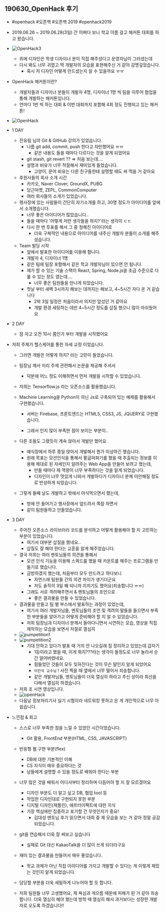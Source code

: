 190630_OpenHack 후기
-------------
- #openhack #오픈핵 #오픈핵 2019 #openhack2019 

- 2019.06.26 ~ 2019.06.28(3일) 간 어쩌다 보니 학교 이름 걸고 해커톤 대회를 하고 왔습니다. 

- ![OpenHack3](https://user-images.githubusercontent.com/11308147/60399129-24bb4680-9b9b-11e9-9321-f0ae28a801f8.jpg)

    - 위에 디자인은 학생 디자이너 분이 직접 해주셨다고 운영자님이 그러셨는데
    - 다시 봐도 너무 귀엽고 딱 개발자의 모습을 표현해주신 거 같아 감명깊었습니다.
      - 혹시 저 디자인 어떻게 만드셨는지 알 수 있을까요 ㅠㅠ

- OpenHack 해커톤이란?
  
  - 개발자들과 디자이너 분들이 개발자 4명, 디자이너 1명 씩 팀을 이루어 협업을 통해 개발하는 해커톤입니다.
  - 연마다 1번 씩 하는 대회 & 이번 대회까지 포함해 4회 정도 진행되고 있는 해커톤!
  
- ![OpenHack](https://user-images.githubusercontent.com/11308147/60399132-2553dd00-9b9b-11e9-8aa4-528a0d5ef210.jpg)

- 1 DAY
  - 진유림 님의 Git & GitHub 강의가 있었습니다.
    - 나름 git add, commit, push 한다고 자만했어요 ㅠㅠ
      - 같은 내용도 들을 때마다 다르다는 것을 알게 되었어요
    - git stash, git revert ?? => 처음 보는데.... 
    - 설명과 비유가 너무 적절해서 재미있게 들었습니다.
      - 고양이, 문어 비유는 다른 친구들한테 설명할 때도 써 먹을 거 같아요
  - 후원사들의 회사 소개 시간
    - 카카오, Naver Clover, GroundX, PUBG
    - 당근마켓, ZEPL, CommonComputer 
    - 여러 회사들의 소개가 있었습니다.
  - 행사장에 있는 사람들이 간단히 자기소개를 하고, 30명 정도가 아이디어를 앞에서 소개했습니다. 
    - 너무 좋은 아이디어가 많았습니다..
    - 들을 때마다 '어떻게 저런 생각들을 하지?'라는 생각이 ㄷㄷ
    - 다시 한 번 투표를 해서 그 중 정해진 아이디어로 
      - 더욱 구체적인 내용으로 아이디어를 내주신 개발자 분들이 소개를 해주셨습니다.
  - Team 빌딩 시작 
    - 앞에서 발표한 아이디어를 이용해 합니다.
    - 개발자 4, 디자이너 1명
    - 같은 팀에 팀장 포함해서 같은 학교 개발자님이 있으면 안 됩니다.
    - 제가 할 수 있는 기술 스택이 React, Spring, Node.js을 초급 수준으로 다룰 수 있는 정도 였는데....
      - 너무 좋은 팀원들을 만나게 되었습니다.  
    - 첫날 부터 새벽 3시까지 해보는 데까지는 해보고, 4~5시간 자다 온 거 같습니다
      - 2박 3일 일정은 처음이라서 의지만 앞섰던 거 같아요
      - 개발 환경 세팅하는 데만 4~5시간 정도를 삽질 했으니 많이 아쉬웠어요 
  
- 2 DAY

  - 잠 자고 오전 10시 쯤인가 부터 개발을 시작했어요 
  
- 저희 주제가 헬스케어를 통한 자세 교정 이었습니다.
  
  - 그러면 개발은 어떻게 하지? 라는 고민이 들었습니다.
  
  - 팀장님 께서 미리 주제 관련해서 논문을 제공해 주셔서
  
    - 덕분에 어느 정도 이해하면서 먼저 개발을 시작할 수 있었습니다.
  
  - 저희는 Tensorflow.js 라는 오픈소스를 활용했습니다.
  
  - Machine Learning을 Python이 아닌 Js로 구축되어 있는 예제를 활용해서 구현했습니다. 
  
    - 서버는 Firebase, 프론트엔드는 HTML5, CSS3, JS, JQUERY로 구현했습니다.
  
    - 그래서 인지 많이 부족한 점이 보이는 부분이..
  - 다른 조들도 그랬듯이 계속 앉아서 개발만 했어요

    - 예식장에서 하루 종일 앉아서 개발해서 뭔가 이상하긴 했습니다. 
    - 원래 목표는 모션인식을 통해서 팔굽혀펴기를 했을 때 추출되는 정보를 이용해 제대로 된 자세인지 알려주는 Web App을 만들어 보려고 했는데,
      - 만들 때마다 제 역량이 너무 부족하다는 것을 알게 되었습니다.
      - 디자인이 너무 멋있게 나와서 개발하다가 디자이너 분께 미안해질 정도로 반성하게 되었습니다.
  
  - 그렇게 둘째 날도 개발하고 밖에서 야식먹으면서 했는데,
    - 방에 안 들어가고 행사장에서 엎드려서 쪽잠 자면서 
    -  같이 팀원들하고 만들었습니다.
  
- 3 DAY
  
    - 주어진 오픈소스 라이브러리 코드를 분석하고 어떻게 활용해야 할 지 고민하는 부분이 있었습니다.
      - 여기서 대부분 삽질을 했네요..
      - 삽질도 잘 해야 한다는 교훈을 알게 해주었습니다.
    - 결국 저희는 여러 멘토님들의 의견을 통해서
      - 모션 인식 기능을 이용해 스쿼드를 했을 때 카운트를 해주는 프로그램을 만들기로 했습니다.
      - 금방하겠지 했는데, 처음부터 모두 만드려고 하다보니
        - 자연스레 팀원들 간의 의견 차이가 생기더군요
        - 저도 솔직히 3일 째 되니까 지치기도 했어요(죄송합니다 ㅠㅠ)
      - 그래도 서로 격려해주면서 & 멘토님들의 조언으로 
        - 좋은 결과물을 만들 수 있었습니다.
    - 결과물을 만들고 팀 별 부스에서 발표하는 과정이 있었는데,
      - 여기서 여러 개발자님들, 멘토님들의 조언 및 격려의 말들을 들으면서 부족한 부분들을 알아가고 어떻게 준비해야 할 지 알 수 있었습니다. 
      - 저희 팀장님과 디자이너 분께서 돌아다니면서 시연하는 모습, 영상을 직접 제작하는 모습을 보면서 저절로 열심히 
    - ![pumpetition1](https://user-images.githubusercontent.com/11308147/60399130-24bb4680-9b9b-11e9-8b84-b52a61e58d45.jpg)
    - ![pumpetition2](https://user-images.githubusercontent.com/11308147/60399131-2553dd00-9b9b-11e9-84eb-590ccc139685.jpg)
      - 기대 안하고 있다가 발표 때 거의 안 나오길래 짐 정리하고 있었는데 갑자기 
        - 1등이라고 했을 때, 이게 뭐지???라는 생각이 들정도로 너무 놀라서 순간 얼어버렸네요.
        - 힘들었던 것들이 모두 잊혀진다는 것이 무슨 말인지 알게 되었어요
        - `이민석 교수님` ! 사진 찍을 때 옆에서 너무 떨어서 죄송합니다.
        - 같은 개발자님들, 멘토님들이 더욱 열심히 하라고 주신 상이라 최선을 다해서 열심히 하겠습니다.
    - 저희 조 시연 영상입니다.
    - ![openHack](../../openHack.gif)
    - 다음날 정보처리기사 실기 시험이라 네트워킹 못하고 온 게 개인적으로 너무 아쉽습니다. 
    
- 느낀점 & 회고 

    - 스스로 너무 부족한 점을 느낄 수 있었던 시간이었습니다. 

        - Git 활용, FrontEnd 부분(HTML, CSS, JAVASCRIPT)
    - 반응형 웹 구현 부분(flex) 
        - DB에 대한 기본적인 이해
        - CS 지식이 매우 중요하다는 것
        - 남들에게 설명할 수 있을 정도로 배워야 한다는 부분
    
    - 너무 많은 것을 배워서 어디서부터 정리하며 다듬어야 할 지 잘 모르겠어요 
    
        - 디자인 부분도 더 알고 싶고 DB, 협업 tool 등 
        - 작업한 디자인대로 구현되지 못한 부분
        - 디지털 디자인(제플린), 애프터이팩트에 대한 지식
        - 가장 핵심에만 집중하고 포기할 건 무엇인지가 중요!
            - 김대성 멘토님 후기 읽으면서 대회 중 제 모습을 보는 거 같아 정말 공감되었습니다.
    
    - git을 연습해서 더욱 잘 써보고 싶습니다
        
        - 실제로 Git 대신 KakaoTalk을 더 많이 쓰게 되더라구요 
        
    - 재미 있는 결과물을 만들어서 매우 좋았습니다.
        
        - 학교 과제가 아닌 직접 아이디어를 가지고 개발할 수 있다는 게 이렇게 재밌는 것인지 알게 되었습니다. 
        
    - 담당할 부분을 더욱 세밀하게 나누어야 할 듯 합니다.
    
    - 저희 팀원들 너무 고생했어요, 제 욕심과 게으름 때문에 피해가 된 거 같아 죄송합니다. 더욱 열심히 해야 했는데 방학 때 열심히 해서 과거보다는 성장한 개발자로 오도록 하겠습니다!!
    
        


